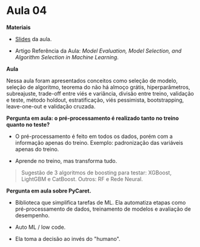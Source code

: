 # Aula 04

**Materiais**

* [Slides](https://edisciplinas.usp.br/pluginfile.php/7964818/mod_resource/content/1/aula%205%202023.pdf) da aula.

* Artigo Referência da Aula: *Model Evaluation, Model Selection, and Algorithm Selection in Machine Learning*.

**Aula**

Nessa aula foram apresentados conceitos como seleção de modelo, seleção de algoritmo, teorema do não há almoço grátis, hiperparâmetros, subreajuste, trade-off entre viés e variância, divisão entre treino, validação e teste, método holdout, estratificação, viés pessimista, bootstrapping, leave-one-out e validação cruzada.

**Pergunta em aula: o pré-processamento é realizado tanto no treino quanto no teste?**

* O pré-processamento é feito em todos os dados, porém com a informação apenas do treino. Exemplo: padronização das variáveis apenas do treino.

* Aprende no treino, mas transforma tudo.

>Sugestão de 3 algoritmos de boosting para testar: XGBoost, LightGBM e CatBoost. Outros: RF e Rede Neural.

**Pergunta em aula sobre PyCaret.**

* Biblioteca que simplifica tarefas de ML. Ela automatiza etapas como pré-processamento de dados, treinamento de modelos e avaliação de desempenho.

* Auto ML / low code.

* Ela toma a decisão ao invés do "humano".
